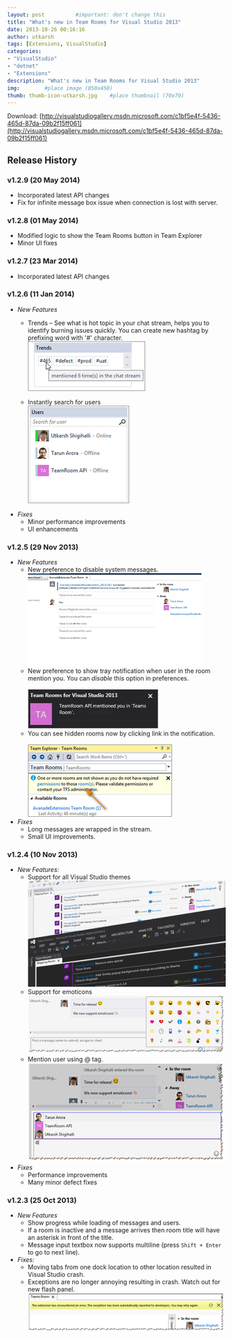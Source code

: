 ```yaml
---
layout: post          #important: don't change this
title: "What's new in Team Rooms for Visual Studio 2013"
date: 2013-10-26 00:16:16
author: utkarsh
tags: [Extensions, VisualStudio]
categories:
- "VisualStudio"
- "dotnet"
- "Extensions"
description: "What's new in Team Rooms for Visual Studio 2013"
img:        #place image (850x450)
thumb: thumb-icon-utkarsh.jpg    #place thumbnail (70x70)
---
```

Download: [http://visualstudiogallery.msdn.microsoft.com/c1bf5e4f-5436-465d-87da-09b2f15ff061](http://visualstudiogallery.msdn.microsoft.com/c1bf5e4f-5436-465d-87da-09b2f15ff061)

## Release History

### v1.2.9 (20 May 2014)

- Incorporated latest API changes
- Fix for infinite message box issue when connection is lost with server.

### v1.2.8 (01 May 2014)

- Modified logic to show the Team Rooms button in Team Explorer
- Minor UI fixes

### v1.2.7 (23 Mar 2014)

- Incorporated latest API changes

### v1.2.6 (11 Jan 2014)

- *New Features*
	- Trends – See what is hot topic in your chat stream, helps you to identify burning issues quickly. You can create new hashtag by prefixing word with '#' character.<br/>
	![1](/images/screenshots/utkarsh/2013_10_26_what's_new_in_team_Image1.png)

	- Instantly search for users <br/>
	![image_thumb2](/images/screenshots/utkarsh/2013_10_26_what's_new_in_team_Image2.png)
- *Fixes*
	- Minor performance improvements
	- UI enhancements

### v1.2.5 (29 Nov 2013)       

- *New Features*
	- New preference to disable system messages.<br/>
	![HideSystemMessagesNew](/images/screenshots/utkarsh/2013_10_26_what's_new_in_team_Image3.gif)
	- New preference to show tray notification when user in the room mention you. You can *disable* this option in preferences.<br/>           
	![clip_image002](/images/screenshots/utkarsh/2013_10_26_what's_new_in_team_Image4.jpg)
	- You can see hidden rooms now by clicking link in the notification.<br/>           
	![image](/images/screenshots/utkarsh/2013_10_26_what's_new_in_team_Image5.png "image")
- *Fixes*
	- Long messages are wrapped in the stream. 
	- Small UI improvements.         
	
### v1.2.4 (10 Nov 2013)

- *New Features:*
	- Support for all Visual Studio themes <br/>
	![screenshot-theme](/images/screenshots/utkarsh/2013_10_26_what's_new_in_team_Image6.png)
	- Support for emoticons
	![emoticon](/images/screenshots/utkarsh/2013_10_26_what's_new_in_team_Image7.png)
	- Mention user using @ tag.
	![image](/images/screenshots/utkarsh/2013_10_26_what's_new_in_team_Image8.png)
- *Fixes*
	- Performance improvements 
	- Many minor defect fixes         

### v1.2.3 (25 Oct 2013)
       
- *New Features*
	- Show progress while loading of messages and users.
	- If a room is inactive and a message arrives then room title will have an asterisk in front of the title.
	- Message input textbox now supports multiline (press `Shift + Enter` to go to next line).
- *Fixes:*
	- Moving tabs from one dock location to other location resulted in Visual Studio crash. 
	- Exceptions are no longer annoying resulting in crash. Watch out for new flash panel.           
	![image](/images/screenshots/utkarsh/2013_10_26_what's_new_in_team_Image9.png)
